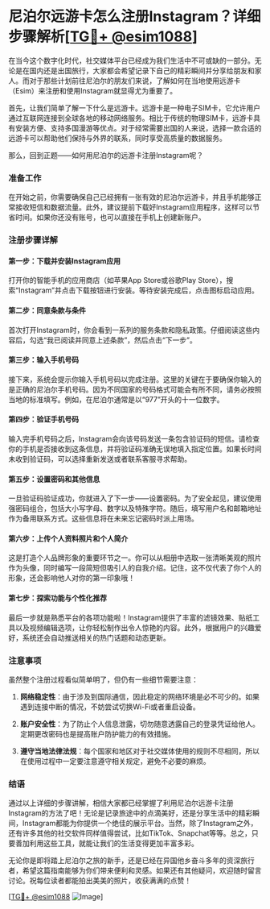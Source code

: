 # 尼泊尔远游卡怎么注册Instagram？详细步骤解析[[TG💪+ @esim1088](https://t.me/s/esim1088)]

在当今这个数字化时代，社交媒体平台已经成为我们生活中不可或缺的一部分。无论是在国内还是出国旅行，大家都会希望记录下自己的精彩瞬间并分享给朋友和家人。而对于那些计划前往尼泊尔的朋友们来说，了解如何在当地使用远游卡（Esim）来注册和使用Instagram就显得尤为重要了。

首先，让我们简单了解一下什么是远游卡。远游卡是一种电子SIM卡，它允许用户通过互联网连接到全球各地的移动网络服务。相比于传统的物理SIM卡，远游卡具有安装方便、支持多国漫游等优点。对于经常需要出国的人来说，选择一款合适的远游卡可以帮助他们保持与外界的联系，同时享受高质量的数据服务。

那么，回到正题——如何用尼泊尔的远游卡注册Instagram呢？

### 准备工作

在开始之前，你需要确保自己已经拥有一张有效的尼泊尔远游卡，并且手机能够正常接收短信和数据流量。此外，建议提前下载好Instagram应用程序，这样可以节省时间。如果你还没有账号，也可以直接在手机上创建新账户。

### 注册步骤详解

#### 第一步：下载并安装Instagram应用
打开你的智能手机的应用商店（如苹果App Store或谷歌Play Store），搜索“Instagram”并点击下载按钮进行安装。等待安装完成后，点击图标启动应用。

#### 第二步：同意条款与条件
首次打开Instagram时，你会看到一系列的服务条款和隐私政策。仔细阅读这些内容后，勾选“我已阅读并同意上述条款”，然后点击“下一步”。

#### 第三步：输入手机号码
接下来，系统会提示你输入手机号码以完成注册。这里的关键在于要确保你输入的是正确的尼泊尔手机号码。因为不同国家的号码格式可能会有所不同，请务必按照当地的标准填写。例如，在尼泊尔通常是以“977”开头的十一位数字。

#### 第四步：验证手机号码
输入完手机号码之后，Instagram会向该号码发送一条包含验证码的短信。请检查你的手机是否接收到这条信息，并将验证码准确无误地填入指定位置。如果长时间未收到验证码，可以选择重新发送或者联系客服寻求帮助。

#### 第五步：设置密码和其他信息
一旦验证码验证成功，你就进入了下一步——设置密码。为了安全起见，建议使用强密码组合，包括大小写字母、数字以及特殊字符。随后，填写用户名和邮箱地址作为备用联系方式。这些信息将在未来忘记密码时派上用场。

#### 第六步：上传个人资料照片和个人简介
这是打造个人品牌形象的重要环节之一。你可以从相册中选取一张清晰美观的照片作为头像，同时编写一段简短但吸引人的自我介绍。记住，这不仅代表了你个人的形象，还会影响他人对你的第一印象哦！

#### 第七步：探索功能与个性化推荐
最后一步就是熟悉平台的各项功能啦！Instagram提供了丰富的滤镜效果、贴纸工具以及视频编辑选项，让你轻松制作出令人惊艳的内容。此外，根据用户的兴趣爱好，系统还会自动推送相关的热门话题和动态更新。

### 注意事项

虽然整个注册过程看似简单明了，但仍有一些细节需要注意：

1. **网络稳定性**：由于涉及到国际通信，因此稳定的网络环境是必不可少的。如果遇到连接中断的情况，不妨尝试切换Wi-Fi或者重启设备。
   
2. **账户安全性**：为了防止个人信息泄露，切勿随意透露自己的登录凭证给他人。定期更改密码也是提高账户防护能力的有效措施。

3. **遵守当地法律法规**：每个国家和地区对于社交媒体使用的规则不尽相同，所以在使用过程中一定要注意遵守相关规定，避免不必要的麻烦。

### 结语

通过以上详细的步骤讲解，相信大家都已经掌握了利用尼泊尔远游卡注册Instagram的方法了吧！无论是记录旅途中的点滴美好，还是分享生活中的精彩瞬间，Instagram都能为你提供一个绝佳的展示平台。当然，除了Instagram之外，还有许多其他的社交软件同样值得尝试，比如TikTok、Snapchat等等。总之，只要善加利用这些工具，就能让我们的生活变得更加丰富多彩。

无论你是即将踏上尼泊尔之旅的新手，还是已经在异国他乡奋斗多年的资深旅行者，希望这篇指南能够为你们带来便利和灵感。如果还有其他疑问，欢迎随时留言讨论。祝每位读者都能拍出美美的照片，收获满满的点赞！

[[TG💪+ @esim1088](https://t.me/s/esim1088) ![Image](https://i.postimg.cc/4NQfJmqS/Snipaste-2025-05-13-00-14-12.png)]